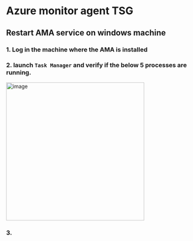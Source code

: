 # Azure monitor agent TSG

## Restart AMA service on windows machine

### 1. Log in the machine where the AMA is installed
### 2. launch `Task Manager` and verify if the below 5 processes are running.
<img width="374" alt="image" src="https://github.com/guguji666666/GJS-Sentinel-Tips/assets/96930989/aabc1e70-cb7b-4e62-ade5-17d76d59c795">

### 3.
